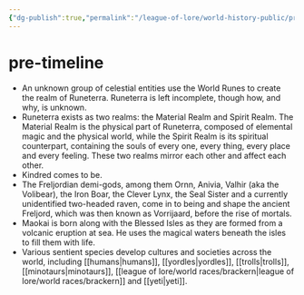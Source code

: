 ```yaml
---
{"dg-publish":true,"permalink":"/league-of-lore/world-history-public/pre-timeline/"}
---
```


# pre-timeline


- An unknown group of celestial entities use the World Runes to create the realm of Runeterra. Runeterra is left incomplete, though how, and why, is unknown.
-  Runeterra exists as two realms: the Material Realm and Spirit Realm. The Material Realm is the physical part of Runeterra, composed of elemental magic and the physical world, while the Spirit Realm is its spiritual counterpart, containing the souls of every one, every thing, every place and every feeling. These two realms mirror each other and affect each other.
- Kindred comes to be.
- The Freljordian demi-gods, among them Ornn, Anivia, Valhir (aka the Volibear), the Iron Boar, the Clever Lynx, the Seal Sister and a currently unidentified two-headed raven, come in to being and shape the ancient Freljord, which was then known as Vorrijaard, before the rise of mortals.
-  Maokai is born along with the Blessed Isles as they are formed from a volcanic eruption at sea. He uses the magical waters beneath the isles to fill them with life.
-  Various sentient species develop cultures and societies across the world, including [[humans\|humans]], [[yordles\|yordles]], [[trolls\|trolls]], [[minotaurs\|minotaurs]], [[league of lore/world races/brackern\|league of lore/world races/brackern]] and [[yeti\|yeti]].